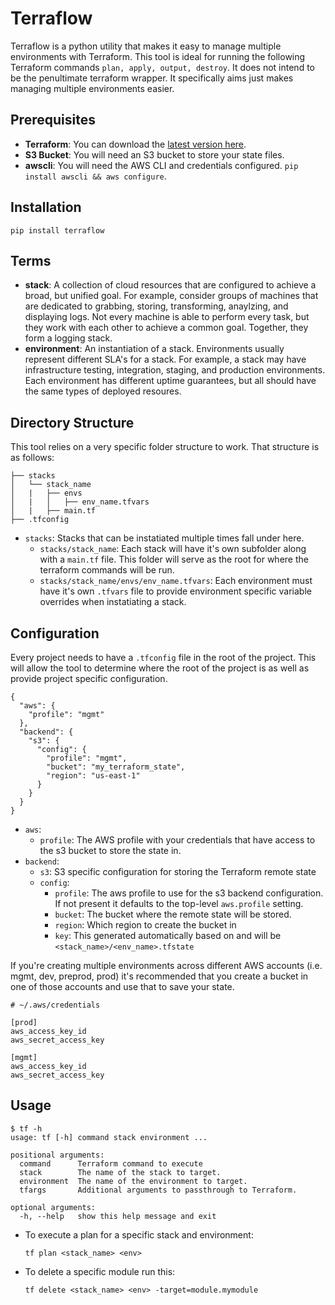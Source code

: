 # Terraflow

Terraflow is a python utility that makes it easy to manage multiple environments with Terraform. This tool is ideal for running the following Terraform commands `plan, apply, output, destroy`. It does not intend to be the penultimate terraform wrapper. It specifically aims just makes managing multiple environments easier.

## Prerequisites

- **Terraform**: You can download the [latest version here](https://releases.hashicorp.com/terraform/).
- **S3 Bucket**: You will need an S3 bucket to store your state files.
- **awscli**: You will need the AWS CLI and credentials configured. `pip install awscli && aws configure`.

## Installation

```
pip install terraflow
```

## Terms

- **stack**: A collection of cloud resources that are configured to achieve a broad, but unified goal. For example, consider groups of machines that are dedicated to grabbing, storing, transforming, anaylzing, and displaying logs. Not every machine is able to perform every task, but they work with each other to achieve a common goal. Together, they form a logging stack.
- **environment**: An instantiation of a stack. Environments usually represent different SLA's for a stack. For example, a stack may have infrastructure testing, integration, staging, and production environments. Each environment has different uptime guarantees, but all should have the same types of deployed resoures.


## Directory Structure

This tool relies on a very specific folder structure to work. That structure is as follows:

```
├── stacks
│   └── stack_name
│   |   ├── envs
│   |   │   ├── env_name.tfvars
│   |   ├── main.tf
├── .tfconfig
```

- `stacks`: Stacks that can be instatiated multiple times fall under here.
  - `stacks/stack_name`: Each stack will have it's own subfolder along with a `main.tf` file. This folder will serve as the root for where the terraform commands will be run.
  - `stacks/stack_name/envs/env_name.tfvars`: Each environment must have it's own `.tfvars` file to provide environment specific variable overrides when instatiating a stack.

## Configuration

Every project needs to have a `.tfconfig` file in the root of the project. This will allow the tool to determine where the root of the project is as well as provide project specific configuration.

```
{
  "aws": {
    "profile": "mgmt"
  },
  "backend": {
    "s3": {
      "config": {
        "profile": "mgmt",
        "bucket": "my_terraform_state",
        "region": "us-east-1"
      }
    }
  }
}
```

- `aws`:
    - `profile`: The AWS profile with your credentials that have access to the s3 bucket to store the state in.
- `backend`:
    - `s3`: S3 specific configuration for storing the Terraform remote state
    - `config`:
        - `profile`: The aws profile to use for the s3 backend configuration. If not present it defaults to the top-level `aws.profile` setting.
        - `bucket`: The bucket where the remote state will be stored.
        - `region`: Which region to create the bucket in
        - `key`: This generated automatically based on and will be `<stack_name>/<env_name>.tfstate`

If you're creating multiple environments across different AWS accounts (i.e. mgmt, dev, preprod, prod) it's recommended that you create a bucket in one of those accounts and use that to save your state.

```
# ~/.aws/credentials

[prod]
aws_access_key_id
aws_secret_access_key

[mgmt]
aws_access_key_id
aws_secret_access_key
```

## Usage

```
$ tf -h
usage: tf [-h] command stack environment ...

positional arguments:
  command      Terraform command to execute
  stack        The name of the stack to target.
  environment  The name of the environment to target.
  tfargs       Additional arguments to passthrough to Terraform.

optional arguments:
  -h, --help   show this help message and exit
```

- To execute a plan for a specific stack and environment:
  ```
  tf plan <stack_name> <env>
  ```

- To delete a specific module run this:
   ```
   tf delete <stack_name> <env> -target=module.mymodule
   ```

